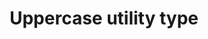 ---
title: "Uppercase utility type"
description: "The Uppercase utility type lets you convert a string literal type to a string literal type with all characters uppercase."
dependencies: ["passing-generics-to-types"]
link: "https://www.typescriptlang.org/docs/handbook/utility-types.html#uppercasestringtype"
---
